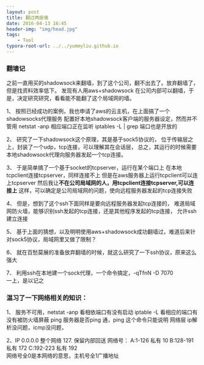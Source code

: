 ```yaml
---
layout: post
title: 翻过两座墙
date: 2016-04-13 16:45
header-img: "img/head.jpg"
tags:
    - Tool
typora-root-url: ../../yummyliu.github.io
---
```



### 翻墙记

之前一直用买的shadowsock来翻墙，到了这个公司，翻不出去了。放弃翻墙了，但是找资料效率低下。
发现有人用aws+shadowsock 在公司内部可以翻墙，于是，决定研究研究，看看能不能翻了这个局域网的墙。

1、	按照已经成功的案例，我也申请了aws的云主机，在上面搞了一个shadowsocks代理服务
	配置好本地shadowsock客户端的服务器设定，然而并不管用
	netstat -anp 相应端口正在监听
	iptables -L | grep <port> 端口也是开放的

2、	研究了一下shadowsock这个原理，其是基于sock5协议的，
	位于传输层之上，封装了一个udp，tcp连接，可以理解其在会话层，
	总之，其运行的时候需要本地shadowsock代理向服务器发起一个tcp连接。

3、	于是简单搞了一个基于socket的tcpserver，运行在某个端口上
	在本地tcpclient连接tcpserver，同样连接不上
	但是在aws服务器上运行tcpclient可以连上tcpserver
	然后我让**不在公司局域网的人，用tcpclient连接tcpserver,可以连接上**
	这样，可以确定是公司局域网的问题，使向远程服务器发起的tcp连接失败

4、	但是，想到了这个ssh下面同样是要向远程服务器发起tcp连接的，
	难道局域网防火墙，能够识别ssh发起的tcp连接，还是其他程序发起的tcp连接，
	允许ssh建立连接

5、	基于上面的猜想，以及明明使用aws+shadowsock成功翻墙过，难道后来针对sock5协议，局域网里又做了限制？

6、	就在百愁莫展的准备放弃翻墙的时候，就这么研究了一下ssh协议，原来这么强大

7、 利用ssh在本地建一个sock代理，一个命令搞定，-qTfnN -D 7070		
    一上，是以记之

###  温习了一下网络相关的知识：

1、 服务不可用，netstat -anp 看相依端口有没有启动
                iptable -L  看相应的端口有没有被防火墙屏蔽
                ping 服务器是否ping 通，ping 这个命令只能说明 网络层 ip解析没问题，icmp没问题，

2、IP
        0.0.0.0 整个网络
        127. 保留内部回送
        网络号：
        A:1-126     私有 10
        B:128-191   私有 172
        C:192-223   私有 192    
        网络号全0是本网络的意思，主机号全1广播地址
